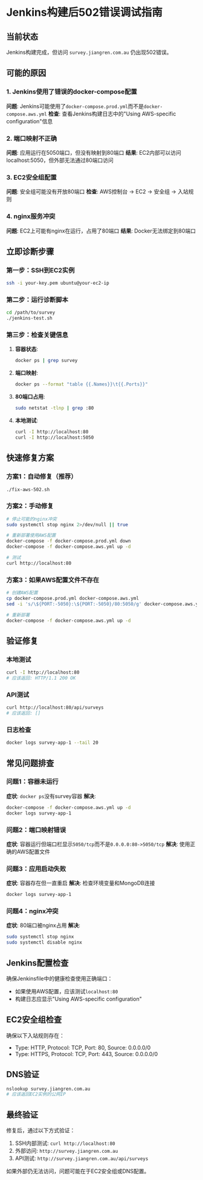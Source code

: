 # Jenkins构建后502错误调试指南

## 当前状态

Jenkins构建完成，但访问 `survey.jiangren.com.au` 仍出现502错误。

## 可能的原因

### 1. Jenkins使用了错误的docker-compose配置
**问题**: Jenkins可能使用了`docker-compose.prod.yml`而不是`docker-compose.aws.yml`
**检查**: 查看Jenkins构建日志中的"Using AWS-specific configuration"信息

### 2. 端口映射不正确
**问题**: 应用运行在5050端口，但没有映射到80端口
**结果**: EC2内部可以访问localhost:5050，但外部无法通过80端口访问

### 3. EC2安全组配置
**问题**: 安全组可能没有开放80端口
**检查**: AWS控制台 → EC2 → 安全组 → 入站规则

### 4. nginx服务冲突
**问题**: EC2上可能有nginx在运行，占用了80端口
**结果**: Docker无法绑定到80端口

## 立即诊断步骤

### 第一步：SSH到EC2实例
```bash
ssh -i your-key.pem ubuntu@your-ec2-ip
```

### 第二步：运行诊断脚本
```bash
cd /path/to/survey
./jenkins-test.sh
```

### 第三步：检查关键信息
1. **容器状态**:
   ```bash
   docker ps | grep survey
   ```

2. **端口映射**:
   ```bash
   docker ps --format "table {{.Names}}\t{{.Ports}}"
   ```

3. **80端口占用**:
   ```bash
   sudo netstat -tlnp | grep :80
   ```

4. **本地测试**:
   ```bash
   curl -I http://localhost:80
   curl -I http://localhost:5050
   ```

## 快速修复方案

### 方案1：自动修复（推荐）
```bash
./fix-aws-502.sh
```

### 方案2：手动修复
```bash
# 停止可能的nginx冲突
sudo systemctl stop nginx 2>/dev/null || true

# 重新部署使用AWS配置
docker-compose -f docker-compose.prod.yml down
docker-compose -f docker-compose.aws.yml up -d

# 测试
curl http://localhost:80
```

### 方案3：如果AWS配置文件不存在
```bash
# 创建AWS配置
cp docker-compose.prod.yml docker-compose.aws.yml
sed -i 's/\${PORT:-5050}:\${PORT:-5050}/80:5050/g' docker-compose.aws.yml

# 重新部署
docker-compose -f docker-compose.aws.yml up -d
```

## 验证修复

### 本地测试
```bash
curl -I http://localhost:80
# 应该返回: HTTP/1.1 200 OK
```

### API测试
```bash
curl http://localhost:80/api/surveys
# 应该返回: []
```

### 日志检查
```bash
docker logs survey-app-1 --tail 20
```

## 常见问题排查

### 问题1：容器未运行
**症状**: `docker ps`没有survey容器
**解决**: 
```bash
docker-compose -f docker-compose.aws.yml up -d
docker logs survey-app-1
```

### 问题2：端口映射错误
**症状**: 容器运行但端口栏显示`5050/tcp`而不是`0.0.0.0:80->5050/tcp`
**解决**: 使用正确的AWS配置文件

### 问题3：应用启动失败
**症状**: 容器存在但一直重启
**解决**: 检查环境变量和MongoDB连接
```bash
docker logs survey-app-1
```

### 问题4：nginx冲突
**症状**: 80端口被nginx占用
**解决**: 
```bash
sudo systemctl stop nginx
sudo systemctl disable nginx
```

## Jenkins配置检查

确保Jenkinsfile中的健康检查使用正确端口：
- 如果使用AWS配置，应该测试`localhost:80`
- 构建日志应显示"Using AWS-specific configuration"

## EC2安全组检查

确保以下入站规则存在：
- Type: HTTP, Protocol: TCP, Port: 80, Source: 0.0.0.0/0
- Type: HTTPS, Protocol: TCP, Port: 443, Source: 0.0.0.0/0

## DNS验证

```bash
nslookup survey.jiangren.com.au
# 应该返回EC2实例的公网IP
```

## 最终验证

修复后，通过以下方式验证：
1. SSH内部测试: `curl http://localhost:80`
2. 外部访问: `http://survey.jiangren.com.au`
3. API测试: `http://survey.jiangren.com.au/api/surveys`

如果外部仍无法访问，问题可能在于EC2安全组或DNS配置。